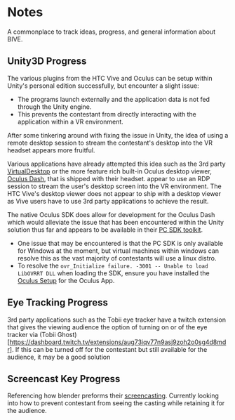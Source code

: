 # Notes
A commonplace to track ideas, progress, and general information about BIVE.
## Unity3D Progress
The various plugins from the HTC Vive and Oculus can be setup within Unity's personal edition successfully, but encounter a slight issue: 
 - The programs launch externally and the application data is not fed through the Unity engine.
 - This prevents the contestant from directly interacting with the application within a VR environment.

After some tinkering around with fixing the issue in Unity, the idea of using a remote desktop session to stream the contestant's desktop into the VR headset appears more fruitful.

Various applications have already attempted this idea such as the 3rd party [VirtualDesktop](https://www.vrdesktop.net/) or the more feature rich built-in Oculus desktop viewer, [Oculus Dash](https://www.youtube.com/watch?v=SvP_RI_S-bw), that is shipped with their headset. appear to use an RDP session to stream the user's desktop screen into the VR environment. The HTC Vive's desktop viewer does not appear to ship with a desktop viewer as Vive users have to use 3rd party applications to achieve the result.

The native Oculus SDK does allow for development for the Oculus Dash which would alleviate the issue that has been encountered within the Unity solution thus far and appears to be available in their [PC SDK toolkit](https://developer.oculus.com/documentation/native/pc/pcsdk-intro/).
- One issue that may be encountered is that the PC SDK is only available for Windows at the moment, but virtual machines within windows can resolve this as the vast majority of contestants will use a linux distro.
- To resolve the `ovr_Initialize failure. -3001 -- Unable to load LibOVRRT DLL` when loading the SDK, ensure you have installed the [Oculus Setup](https://www.oculus.com/download_app/?id=1582076955407037) for the Oculus App.

## Eye Tracking Progress
3rd party applications such as the Tobii eye tracker have a twitch extension that gives the viewing audience the option of turning on or of the eye tracker via (Tobii Ghost) [https://dashboard.twitch.tv/extensions/aug73iqv77n9asj9zoh2o0sg4d8mdr]. If this can be turned off for the contestant but still available for the audience, it may be a good solution

## Screencast Key Progress
Referencing how blender preforms their [screencasting](https://blog.r23.de/wp-content/uploads/2018/04/blender-r23-Screencast-800x480.jpg). Currently looking into how to prevent contestant from seeing the casting while retaining it for the audience.
